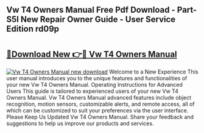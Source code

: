 ## Vw T4 Owners Manual Free Pdf Download - Part-S5l New Repair Owner Guide - User Service Edition rd09p

# <h2><a href="http://cf23754.oget.top/?id=Vw+T4+Owners+Manual">🔗Download New 👉🔴 Vw T4 Owners Manual</a></h2>

[![Vw T4 Owners Manual new download](https://i.imgur.com/5g1atiW.png)](http://cf23754.oget.top/?id=Vw+T4+Owners+Manual)
Welcome to a New Experience This user manual introduces you to the unique features and functionalities of your new Vw T4 Owners Manual. Operating Instructions for Advanced Users This guide is tailored to experienced users of your new Vw T4 Owners Manual. Vw T4 Owners Manual advanced features include object recognition, motion sensors, customizable alerts, and remote access, all of which can be customized to suit your preferences via the user interface. Please Keep Us Updated Vw T4 Owners Manual. Share your feedback and suggestions to help us improve our products and services.
